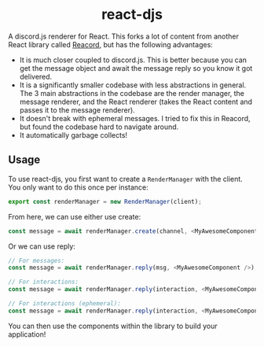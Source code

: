 <h1 align="center">react-djs</h1>

A discord.js renderer for React. This forks a lot of content from another React library called [Reacord](https://github.com/itsMapleLeaf/reacord), but has the following advantages:

- It is much closer coupled to discord.js. This is better because you can get the message object and await the message reply so you know it got delivered.
- It is a significantly smaller codebase with less abstractions in general. The 3 main abstractions in the codebase are the render manager, the message renderer, and the React renderer (takes the React content and passes it to the message renderer).
- It doesn't break with ephemeral messages. I tried to fix this in Reacord, but found the codebase hard to navigate around.
- It automatically garbage collects!

## Usage

To use react-djs, you first want to create a `RenderManager` with the client. You only want to do this once per instance:

```js
export const renderManager = new RenderManager(client);
```

From here, we can use either use create:
```js
const message = await renderManager.create(channel, <MyAwesomeComponent name="Jeff" />);
```

Or we can use reply:
```js
// For messages:
const message = await renderManager.reply(msg, <MyAwesomeComponent />);

// For interactions:
const message = await renderManager.reply(interaction, <MyAwesomeComponent />);

// For interactions (ephemeral):
const message = await renderManager.reply(interaction, <MyAwesomeComponent />, { ephemeral: true });
```

You can then use the components within the library to build your application!
